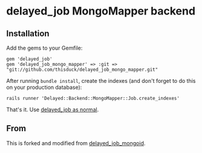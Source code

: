 # delayed_job MongoMapper backend

## Installation

Add the gems to your Gemfile:

    gem 'delayed_job'
    gem 'delayed_job_mongo_mapper' => :git => "git://github.com/thisduck/delayed_job_mongo_mapper.git"

After running `bundle install`, create the indexes (and don't forget to do this on your production database):

    rails runner 'Delayed::Backend::MongoMapper::Job.create_indexes'

That's it. Use [delayed_job as normal](http://github.com/collectiveidea/delayed_job).

## From

This is forked and modified from [delayed_job_mongoid](https://github.com/collectiveidea/delayed_job_mongoid).
